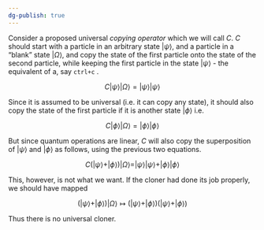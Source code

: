 ```yaml
---
dg-publish: true
---
```

Consider a proposed universal _copying operator_ which we will call $C$. $C$ should start with a particle in an arbitrary state $|\psi\rangle$, and a particle in a “blank” state $|\Omega\rangle$, and copy the state of the first particle onto the state of the second particle, while keeping the first particle in the state $|\psi\rangle$ - the equivalent of a, say `ctrl+c` .

$$ C|\psi\rangle|\Omega\rangle=|\psi\rangle|\psi\rangle $$

Since it is assumed to be universal (i.e. it can copy any state), it should also copy the state of the first particle if it is another state $|\phi\rangle$ i.e.

$$ C|\phi\rangle|\Omega\rangle=|\phi\rangle|\phi\rangle $$

But since quantum operations are linear, $C$ will also copy the superposition of $|\psi\rangle$ and $|\phi\rangle$ as follows, using the previous two equations.

$$ C\Big(|\psi\rangle+|\phi\rangle\Big )|\Omega\rangle=|\psi\rangle|\psi\rangle+|\phi\rangle|\phi\rangle $$

This, however, is not what we want. If the cloner had done its job properly, we should have mapped

$$ \left(|\psi\rangle+|\phi\rangle\right)|\Omega\rangle\mapsto\left(|\psi\rangle+|\phi\rangle\right)\left(|\psi\rangle+|\phi\rangle\right) $$

Thus there is no universal cloner.